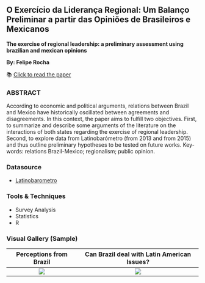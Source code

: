 ## O Exercício da Liderança Regional: Um Balanço Preliminar a partir das Opiniões de Brasileiros e Mexicanos 
**The exercise of regional leadership: a preliminary assessment using brazilian and mexican opinions**

**By: Felipe Rocha**

📚 [Click to read the paper](https://doi.org/10.22456/2178-8839.83922)

### ABSTRACT
According to economic and political arguments, relations between Brazil and Mexico have historically
oscillated between agreements and disagreements. In this context, the paper aims to fulfill two objectives.
First, to summarize and describe some arguments of the literature on the interactions of both states regarding
the exercise of regional leadership. Second, to explore data from Latinobarómetro (from 2013 and from 2015)
and thus outline preliminary hypotheses to be tested on future works.
Key-words: relations Brazil-Mexico; regionalism; public opinion.

### Datasource
- [Latinobarometro](http://www.latinobarometro.org/latOnline.jsp)

### Tools & Techniques
- Survey Analysis
- Statistics
- R

### Visual Gallery (Sample)

Perceptions from Brazil             |  Can Brazil deal with Latin American Issues?
:-------------------------:|:-------------------------:
![](https://user-images.githubusercontent.com/34004529/112667310-e0c2a780-8e3b-11eb-9076-734b2ecb025b.png)  |  ![](https://user-images.githubusercontent.com/34004529/112667424-fa63ef00-8e3b-11eb-9393-1b8884b7d7da.png)


